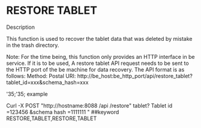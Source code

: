 # RESTORE TABLET
Description

This function is used to recover the tablet data that was deleted by mistake in the trash directory.

Note: For the time being, this function only provides an HTTP interface in be service. If it is to be used,
A restore tablet API request needs to be sent to the HTTP port of the be machine for data recovery. The API format is as follows:
Method: Postal
URI: http://be_host:be_http_port/api/restore_tablet?tablet_id=xxx&schema_hash=xxx

'35;'35; example

Curl -X POST "http://hostname:8088 /api /restore" tablet? Tablet id =123456 &schema hash =1111111 "
##keyword
RESTORE,TABLET,RESTORE,TABLET
